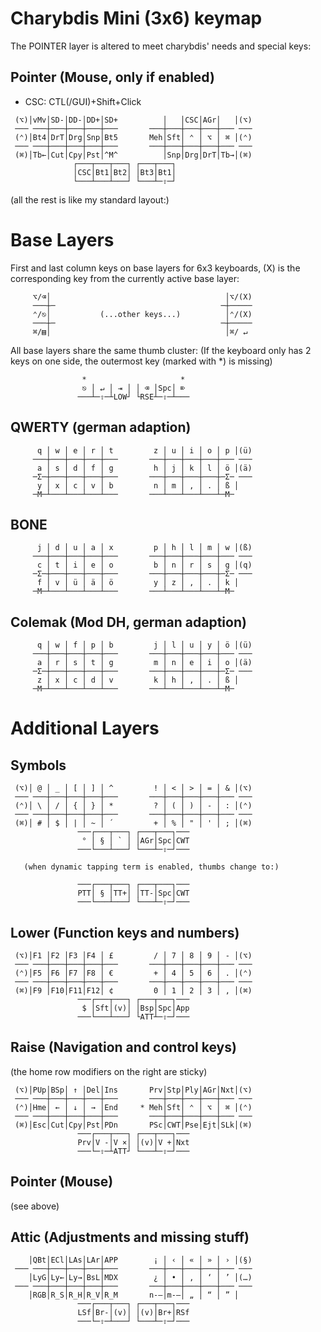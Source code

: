# Charybdis Mini (3x6) keymap

The POINTER layer is altered to meet charybdis' needs and special keys:

## Pointer (Mouse, only if enabled)
* CSC: CTL(/GUI)+Shift+Click
```
 (⌥)│vMv│SD-│DD-│DD+│SD+          │   │CSC│AGr│   │(⌥)
 ─── ───┼───┼───┼───┼───       ───┼───┼───┼───┼─── ───
 (⌃)│Bt4│DrT│Drg│Snp│Bt5       Meh│Sft│ ⌃ │ ⌥ │ ⌘ │(⌃)
 ─── ───┼───┼───┼───┼───       ───┼───┼───┼───┼─── ───
 (⌘)│Tb←│Cut│Cpy│Pst│^M^          │Snp│Drg│DrT│Tb→│(⌘)
              ┌───┬───┬───┐ ┌───┬───┐
              │CSC│Bt1│Bt2│ │Bt3│Bt1│
              └───┴───┴───┘ └───┴─⇧─┘
```

(all the rest is like my standard layout:)

# Base Layers
First and last column keys on base layers for 6x3 keyboards,
(X) is the corresponding key from the currently active base layer:
```
     ⌥/⌫│                                       │⌥/(X)
     ───┼─                                     ─┼─────
     ⌃/⎋│           (...other keys...)          │⌃/(X)
     ───┼─                                     ─┼─────
     ⌘/▤│                                       │⌘/ ↵
```

All base layers share the same thumb cluster:
(If the keyboard only has 2 keys on one side, the outermost key (marked with *) is missing)
```
                *                     *
                ⎋ │ ↵ │ ⇥ │ │ ⌫ │Spc│ ⌦
               ───┴─⇧─┴LOW┘ └RSE┴─⇧─┴───
```

## QWERTY (german adaption)
```
      q │ w │ e │ r │ t         z │ u │ i │ o │ p │(ü)
     ───┼───┼───┼───┼───       ───┼───┼───┼───┼─── ───
      a │ s │ d │ f │ g         h │ j │ k │ l │ ö │(ä)
     ─Σ─┼───┼───┼───┼───       ───┼───┼───┼───┼─Σ─ ───
      y │ x │ c │ v │ b         n │ m │ , │ . │ ß │
     ─M─┴───┴───┴───┴───       ───┴───┴───┴───┴─M─
```

## BONE
```
      j │ d │ u │ a │ x         p │ h │ l │ m │ w │(ß)
     ───┼───┼───┼───┼───       ───┼───┼───┼───┼─── ───
      c │ t │ i │ e │ o         b │ n │ r │ s │ g │(q)
     ─Σ─┼───┼───┼───┼───       ───┼───┼───┼───┼─Σ─ ───
      f │ v │ ü │ ä │ ö         y │ z │ , │ . │ k │
     ─M─┴───┴───┴───┴───       ───┴───┴───┴───┴─M─
```

## Colemak (Mod DH, german adaption)
```
      q │ w │ f │ p │ b         j │ l │ u │ y │ ö │(ü)
     ───┼───┼───┼───┼───       ───┼───┼───┼───┼─── ───
      a │ r │ s │ t │ g         m │ n │ e │ i │ o │(ä)
     ─Σ─┼───┼───┼───┼───       ───┼───┼───┼───┼─Σ─ ───
      z │ x │ c │ d │ v         k │ h │ , │ . │ ß │
     ─M─┴───┴───┴───┴───       ───┴───┴───┴───┴─M─
```

# Additional Layers

## Symbols
```
 (⌥)│ @ │ _ │ [ │ ] │ ^         ! │ < │ > │ = │ & │(⌥)
 ─── ───┼───┼───┼───┼───       ───┼───┼───┼───┼─── ───
 (⌃)│ \ │ / │ { │ } │ *         ? │ ( │ ) │ - │ : │(⌃)
 ─── ───┼───┼───┼───┼───       ───┼───┼───┼───┼─── ───
 (⌘)│ # │ $ │ | │ ~ │ ´         + │ % │ " │ ' │ ; │(⌘)
               ───┌───┬───┐ ┌───┬───┐───
                ° │ § │ ` │ │AGr│Spc│CWT
               ───└───┴───┘ └───┴─⇧─┘───
```
       (when dynamic tapping term is enabled, thumbs change to:)
```
               ───┌───┬───┐ ┌───┬───┐───
               PTT│ § │TT+│ │TT-│Spc│CWT
               ───└───┴───┘ └───┴─⇧─┘───
```

## Lower (Function keys and numbers)
```
 (⌥)│F1 │F2 │F3 │F4 │ £         / │ 7 │ 8 │ 9 │ - │(⌥)
 ─── ───┼───┼───┼───┼───       ───┼───┼───┼───┼─── ───
 (⌃)│F5 │F6 │F7 │F8 │ €         + │ 4 │ 5 │ 6 │ . │(⌃)
 ─── ───┼───┼───┼───┼───       ───┼───┼───┼───┼─── ───
 (⌘)│F9 │F10│F11│F12│ ¢         0 │ 1 │ 2 │ 3 │ , │(⌘)
               ───┌───┬───┐ ┌───┬───┐───
                $ │Sft│(v)│ │Bsp│Spc│App
               ───└───┴───┘ └ATT┴─⇧─┘───
```

## Raise (Navigation and control keys)
(the home row modifiers on the right are sticky)
```
 (⌥)│PUp│BSp│ ↑ │Del│Ins       Prv│Stp│Ply│AGr│Nxt│(⌥)
 ─── ───┼───┼───┼───┼───       ───┼───┼───┼───┼─── ───
 (⌃)│Hme│ ← │ ↓ │ → │End     * Meh│Sft│ ⌃ │ ⌥ │ ⌘ │(⌃)
 ─── ───┼───┼───┼───┼───       ───┼───┼───┼───┼─── ───
 (⌘)│Esc│Cut│Cpy│Pst│PDn       PSc│CWT│Pse│Ejt│SLk│(⌘)
               ───┌───┬───┐ ┌───┬───┐───
               Prv│V -│V ×│ │(v)│V +│Nxt
               ───└─⇧─┴ATT┘ └───┴─⇧─┘───
```

## Pointer (Mouse)
(see above)

## Attic (Adjustments and missing stuff)
```
    │QBt│ECl│LAs│LAr│APP        ¡ │ ‹ │ « │ » │ › │(§)
 ─── ───┼───┼───┼───┼───       ───┼───┼───┼───┼─── ───
    │LyG│Ly←│Ly→│BsL│MDX        ¿ │ • │ ‚ │ ‘ │ ’ │(…)
 ─── ───┼───┼───┼───┼───       ───┼───┼───┼───┼─── ───
    │RGB│R_S│R_H│R_V│R_M       n-–│m-—│ „ │ “ │ ” │
               ───┌───┬───┐ ┌───┬───┐───
               LSf│Br-│(v)│ │(v)│Br+│RSf
               ───└─⇧─┴───┘ └───┴─⇧─┘───
```
